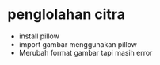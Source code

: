 # penglolahan citra

- install pillow
- import gambar menggunakan pillow 
- Merubah format gambar tapi masih error
